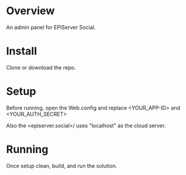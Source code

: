 # Overview
An admin panel for EPiServer Social.

# Install
Clone or download the repo.

# Setup
Before running, open the Web.config and replace <YOUR_APP-ID> and <YOUR_AUTH_SECRET>
    <authentication appId="YOUR_APP_ID" secret="YOUR_AUTH_SECRET" />

Also the <episerver.social>/<endpoints> uses "localhost" as the cloud server.

# Running
Once setup clean, build, and run the solution.
